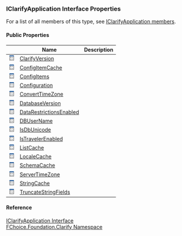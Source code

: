 ﻿### IClarifyApplication Interface Properties

For a list of all members of this type, see [IClarifyApplication members](fcSDK~FChoice.Foundation.Clarify.IClarifyApplication_members.md).

#### Public Properties

|   | Name | Description |
| --- | --- | --- |
| ![ Property](dotnetimages/Property.png) | [ClarifyVersion](fcSDK~FChoice.Foundation.Clarify.IClarifyApplication~ClarifyVersion.md) |   |
| ![ Property](dotnetimages/Property.png) | [ConfigItemCache](fcSDK~FChoice.Foundation.Clarify.IClarifyApplication~ConfigItemCache.md) |   |
| ![ Property](dotnetimages/Property.png) | [ConfigItems](fcSDK~FChoice.Foundation.Clarify.IClarifyApplication~ConfigItems.md) |   |
| ![ Property](dotnetimages/Property.png) | [Configuration](fcSDK~FChoice.Foundation.Clarify.IClarifyApplication~Configuration.md) |   |
| ![ Property](dotnetimages/Property.png) | [ConvertTimeZone](fcSDK~FChoice.Foundation.Clarify.IClarifyApplication~ConvertTimeZone.md) |   |
| ![ Property](dotnetimages/Property.png) | [DatabaseVersion](fcSDK~FChoice.Foundation.Clarify.IClarifyApplication~DatabaseVersion.md) |   |
| ![ Property](dotnetimages/Property.png) | [DataRestrictionsEnabled](fcSDK~FChoice.Foundation.Clarify.IClarifyApplication~DataRestrictionsEnabled.md) |   |
| ![ Property](dotnetimages/Property.png) | [DBUserName](fcSDK~FChoice.Foundation.Clarify.IClarifyApplication~DBUserName.md) |   |
| ![ Property](dotnetimages/Property.png) | [IsDbUnicode](fcSDK~FChoice.Foundation.Clarify.IClarifyApplication~IsDbUnicode.md) |   |
| ![ Property](dotnetimages/Property.png) | [IsTravelerEnabled](fcSDK~FChoice.Foundation.Clarify.IClarifyApplication~IsTravelerEnabled.md) |   |
| ![ Property](dotnetimages/Property.png) | [ListCache](fcSDK~FChoice.Foundation.Clarify.IClarifyApplication~ListCache.md) |   |
| ![ Property](dotnetimages/Property.png) | [LocaleCache](fcSDK~FChoice.Foundation.Clarify.IClarifyApplication~LocaleCache.md) |   |
| ![ Property](dotnetimages/Property.png) | [SchemaCache](fcSDK~FChoice.Foundation.Clarify.IClarifyApplication~SchemaCache.md) |   |
| ![ Property](dotnetimages/Property.png) | [ServerTimeZone](fcSDK~FChoice.Foundation.Clarify.IClarifyApplication~ServerTimeZone.md) |   |
| ![ Property](dotnetimages/Property.png) | [StringCache](fcSDK~FChoice.Foundation.Clarify.IClarifyApplication~StringCache.md) |   |
| ![ Property](dotnetimages/Property.png) | [TruncateStringFields](fcSDK~FChoice.Foundation.Clarify.IClarifyApplication~TruncateStringFields.md) |   |





#### Reference

[IClarifyApplication Interface](fcSDK~FChoice.Foundation.Clarify.IClarifyApplication.md)  
[FChoice.Foundation.Clarify Namespace](fcSDK~FChoice.Foundation.Clarify_namespace.md)